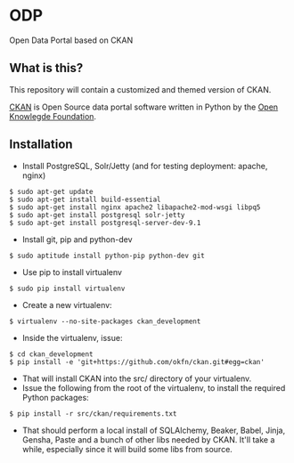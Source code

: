 ODP
===

Open Data Portal based on CKAN


What is this?
-------------

This repository will contain a customized and themed version of CKAN.

[CKAN](http://ckan.org/) is Open Source data portal software written in Python by the [Open Knowlegde Foundation](http://en.wikipedia.org/wiki/Open_Knowledge_Foundation).



Installation
------------

 - Install PostgreSQL, Solr/Jetty (and for testing deployment: apache, nginx)

```
$ sudo apt-get update
$ sudo apt-get install build-essential
$ sudo apt-get install nginx apache2 libapache2-mod-wsgi libpq5
$ sudo apt-get install postgresql solr-jetty
$ sudo apt-get install postgresql-server-dev-9.1
```

 - Install git, pip and python-dev

```
$ sudo aptitude install python-pip python-dev git
```
 - Use pip to install virtualenv

```
$ sudo pip install virtualenv
```
 
 - Create a new virtualenv:

```
$ virtualenv --no-site-packages ckan_development
```

 - Inside the virtualenv, issue:

```
$ cd ckan_development
$ pip install -e 'git+https://github.com/okfn/ckan.git#egg=ckan'
```

 - That will install CKAN into the src/ directory of your virtualenv.
 - Issue the following from the root of the virtualenv, to install the required Python packages:

```
$ pip install -r src/ckan/requirements.txt
```
 - That should perform a local install of SQLAlchemy, Beaker, Babel, Jinja, Gensha, Paste and a bunch of other libs needed by CKAN. It'll take a while, especially since it will build some libs from source.



